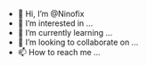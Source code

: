 - 👋 Hi, I’m @Ninofix
- 👀 I’m interested in ...
- 🌱 I’m currently learning ...
- 💞️ I’m looking to collaborate on ...
- 📫 How to reach me ...

<!---
Ninofix/Ninofix is a ✨ special ✨ repository because its `README.md` (this file) appears on your GitHub profile.
You can click the Preview link to take a look at your changes.
--->
